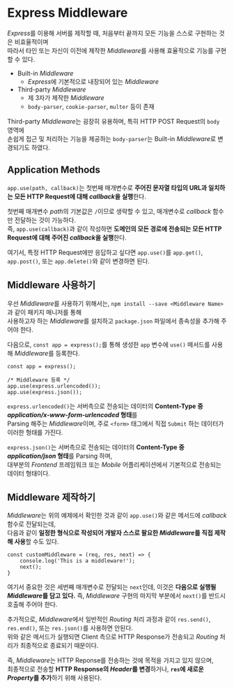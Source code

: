 # Express Middleware

*Express*를 이용해 서버를 제작할 때, 처음부터 끝까지 모든 기능을 스스로 구현하는 것은 비효율적이며  
따라서 타인 또는 자신이 이전에 제작한 *Middleware*를 사용해 효율적으로 기능를 구현할 수 있다.

- Built-in *Middleware*
    - *Express*에 기본적으로 내장되어 있는 *Middleware*
- Third-party *Middleware*
    - 제 3자가 제작한 *Middleware*
    - `body-parser`, `cookie-parser`, `multer` 등이 존재

Third-party *Middleware*는 굉장히 유용하며, 특히 HTTP POST Request의 `body` 영역에  
손쉽게 접근 및 처리하는 기능을 제공하는 `body-parser`는 Built-in *Middleware*로 변경되기도 하였다.


## Application Methods 

`app.use(path, callback)`는 첫번째 매개변수로 **주어진 문자열 타입의 URL과 일치하는 모든 HTTP Request에 대해 *callback*을 실행**한다.  

첫번째 매개변수 *path*의 기본값은 `/`이므로 생략할 수 있고, 매개변수로 *callback* 함수만 전달하는 것이 가능하다.  
즉, `app.use(callback)`과 같이 작성하면 **도메인의 모든 경로에 전송되는 모든 HTTP Request에 대해 주어진 *callback*을 실행**한다.

여기서, 특정 HTTP Request에만 응답하고 싶다면 `app.use()`를 `app.get()`, `app.post()`, 또는 `app.delete()`와 같이 변경하면 된다.  


## Middleware 사용하기

우선 *Middleware*를 사용하기 위해서는, `npm install --save <Middleware Name>`과 같이 패키지 매니저를 통해  
사용하고자 하는 *Middleware*를 설치하고 `package.json` 파일에서 종속성을 추가해 주어야 한다.

다음으로, `const app = express();`를 통해 생성한 `app` 변수에 `use()` 메서드를 사용해 *Middleware*를 등록한다.  

```
const app = express();

/* Middleware 등록 */
app.use(express.urlencoded());
app.use(express.json());
```

`express.urlencoded()`는 서버측으로 전송되는 데이터의 **Content-Type 중 *application/x-www-form-urlencoded* 형태**를  
Parsing 해주는 *Middleware*이며, 주로 `<form>` 태그에서 직접 `Submit` 하는 데이터가 이러한 형태를 가진다. 

`express.json()`는 서버측으로 전송되는 데이터의 **Content-Type 중 *application/json* 형태**를 Parsing 하며,  
대부분의 *Frontend* 프레임워크 또는 *Mobile* 어플리케이션에서 기본적으로 전송되는 데이터 형태이다. 


## Middleware 제작하기

*Middleware*는 위의 예제에서 확인한 것과 같이 `app.use()`와 같은 메서드에 *callback* 함수로 전달되는데,  
다음과 같이 **일정한 형식으로 작성되어 개발자 스스로 팔요한 *Middleware*를 직접 제작해 사용**할 수도 있다.

```
const customMiddleware = (req, res, next) => {
    console.log('This is a middleware!');
    next();
}
```

여기서 중요한 것은 세번째 매개변수로 전달되는 `next`인데, 이것은 **다음으로 실행될 *Middleware*를 담고 있다.**
즉, *Middleware* 구현의 마지막 부분에서 `next()`를 반드시 호출해 주어야 한다. 

추가적으로, *Middleware*에서 일반적인 *Routing* 처리 과정과 같이 `res.send()`, `res.end()`, 또는 `res.json()`를 사용하면 안된다.  
위와 같은 메서드가 실행되면 Client 측으로 HTTP Response가 전송되고 *Routing* 처리가 최종적으로 종료되기 때문이다.

즉, *Middleware*는 HTTP Reponse를 전송하는 것에 목적을 가지고 있지 않으며,  
최종적으로 전송할 **HTTP Response의 *Header*를 변경**하거나, **`res`에 새로운 *Property*를 추가**하기 위해 사용된다.
